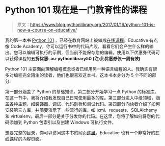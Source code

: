 # Python 101 现在是一门教育性的课程

> 原文：<https://www.blog.pythonlibrary.org/2017/01/16/python-101-is-now-a-course-on-educative/>

我的第一本书 [Python 101](https://leanpub.com/python_101) ，已经在教育网站上被做成[在线课程](https://www.educative.io/collection/5663684521099264/5707702298738688)。Educative 有点像 Code Academy，你可以运行书中的代码片段，看看它们会产生什么样的输出。您可以编辑可执行的示例，但当前不能保存您的编辑。使用以下优惠券代码可以获得课程的**五折优惠: **au-pythonlibrary50** (注:此优惠券仅一周有效)**

Python 101 主要面向理解编程概念或者已经用另一种语言编程的人。我确实有很多对编程完全陌生的读者，他们也很喜欢这本书。这本书本身分为 5 个不同的部分:

第一部分涵盖了 Python 的基础知识。第二部分开始学习一点 Python 的标准库。在这一节中，我将介绍我发现自己日常使用最多的库。第三部分进入中级领域，涵盖各种主题，如装饰器、调试、代码剖析和测试代码。第四部分向读者介绍了如何安装第三方库，并简要演示了一些流行的库，如 lxml、requests、SQLAlchemy 和 virtualenv。最后一部分是关于分发你的代码。在这里，您将了解如何将您的代码添加到 Python 包索引以及创建 Windows 可执行文件。

想要完整的目录，你可以访问这本书的网页[这里](https://leanpub.com/python_101)。Educative 也有一个非常好的[在线课程](https://www.educative.io/collection/5663684521099264/5707702298738688)的内容页面。